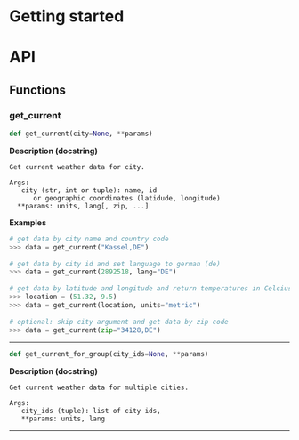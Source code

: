 # Getting started
# API
## Functions
### get_current
```Python
def get_current(city=None, **params)
```
**Description (docstring)**
```
Get current weather data for city.
	
Args:
   city (str, int or tuple): name, id
      or geographic coordinates (latidude, longitude)
  **params: units, lang[, zip, ...]
```

**Examples**
```Python
# get data by city name and country code
>>> data = get_current("Kassel,DE")
	
# get data by city id and set language to german (de)
>>> data = get_current(2892518, lang="DE")
	
# get data by latitude and longitude and return temperatures in Celcius
>>> location = (51.32, 9.5)
>>> data = get_current(location, units="metric")
	
# optional: skip city argument and get data by zip code
>>> data = get_current(zip="34128,DE") 
```

---
```Python
def get_current_for_group(city_ids=None, **params)
```
**Description (docstring)**
```
Get current weather data for multiple cities.
	
Args:
   city_ids (tuple): list of city ids,
   **params: units, lang
```

---
